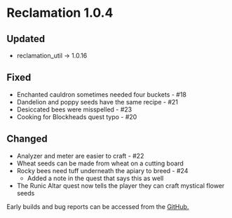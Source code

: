# Reclamation 1.0.4

## Updated
* reclamation_util -> 1.0.16


## Fixed
* Enchanted cauldron sometimes needed four buckets - #18
* Dandelion and poppy seeds have the same recipe - #21
* Desiccated bees were misspelled - #23
* Cooking for Blockheads quest typo - #20


## Changed
* Analyzer and meter are easier to craft - #22
* Wheat seeds can be made from wheat on a cutting board
* Rocky bees need tuff underneath the apiary to breed - #24
  * Added a note in the quest that says this as well
* The Runic Altar quest now tells the player they can craft mystical flower seeds


Early builds and bug reports can be accessed from the [GitHub.](https://github.com/ACCBDD/reclamation-dev)